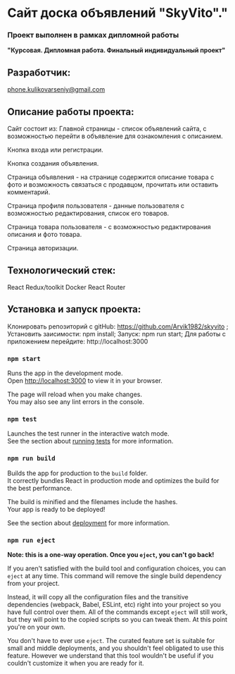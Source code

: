 #  Сайт доска объявлений "SkyVito"." 

### Проект выполнен в рамках дипломной работы 
 **"Курсовая. Дипломная работа. Финальный индивидуальный проект"**

## Разработчик:
phone.kulikovarseniy@gmail.com

## Описание работы проекта:
Сайт состоит из:
Главной страницы - список объявлений сайта, с возможностью перейти в объявление для ознакомления с описанием. 

Кнопка входа или регистрации.

Кнопка создания объявления.

Страница объявления - на странице содержится описание товара с фото и возможность связаться с продавцом, прочитать или оставить комментарий.

Страница профиля пользователя - данные пользователя с возможностью редактирования, список его товаров.

Страница товара пользователя -  с возможностью редактирования описания и фото товара.

Страница авторизации. 

## Технологический стек:
React
Redux/toolkit
Docker
React Router

## Установка и запуск проекта:
Клонировать репозиторий с gitHub: https://github.com/Arvik1982/skyvito ; 
Установить заисимости: npm install; 
Запуск: npm run start; 
Для работы с приложением перейдите: http://localhost:3000

### `npm start`

Runs the app in the development mode.\
Open [http://localhost:3000](http://localhost:3000) to view it in your browser.

The page will reload when you make changes.\
You may also see any lint errors in the console.

### `npm test`

Launches the test runner in the interactive watch mode.\
See the section about [running tests](https://facebook.github.io/create-react-app/docs/running-tests) for more information.

### `npm run build`

Builds the app for production to the `build` folder.\
It correctly bundles React in production mode and optimizes the build for the best performance.

The build is minified and the filenames include the hashes.\
Your app is ready to be deployed!

See the section about [deployment](https://facebook.github.io/create-react-app/docs/deployment) for more information.

### `npm run eject`

**Note: this is a one-way operation. Once you `eject`, you can't go back!**

If you aren't satisfied with the build tool and configuration choices, you can `eject` at any time. This command will remove the single build dependency from your project.

Instead, it will copy all the configuration files and the transitive dependencies (webpack, Babel, ESLint, etc) right into your project so you have full control over them. All of the commands except `eject` will still work, but they will point to the copied scripts so you can tweak them. At this point you're on your own.

You don't have to ever use `eject`. The curated feature set is suitable for small and middle deployments, and you shouldn't feel obligated to use this feature. However we understand that this tool wouldn't be useful if you couldn't customize it when you are ready for it.


